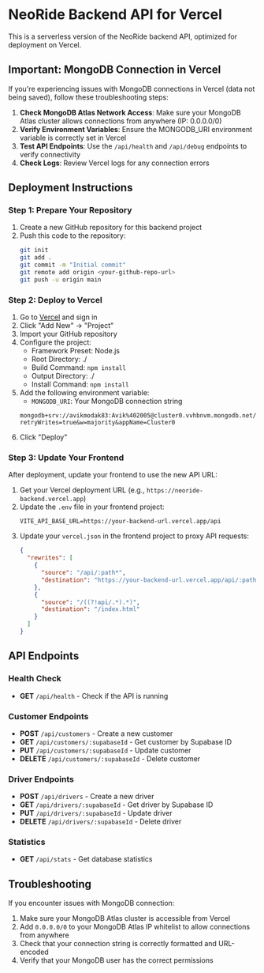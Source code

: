 
# NeoRide Backend API for Vercel

This is a serverless version of the NeoRide backend API, optimized for deployment on Vercel.

## Important: MongoDB Connection in Vercel

If you're experiencing issues with MongoDB connections in Vercel (data not being saved), follow these troubleshooting steps:

1. **Check MongoDB Atlas Network Access**: Make sure your MongoDB Atlas cluster allows connections from anywhere (IP: 0.0.0.0/0)
2. **Verify Environment Variables**: Ensure the MONGODB_URI environment variable is correctly set in Vercel
3. **Test API Endpoints**: Use the `/api/health` and `/api/debug` endpoints to verify connectivity
4. **Check Logs**: Review Vercel logs for any connection errors

## Deployment Instructions

### Step 1: Prepare Your Repository

1. Create a new GitHub repository for this backend project
2. Push this code to the repository:
   ```bash
   git init
   git add .
   git commit -m "Initial commit"
   git remote add origin <your-github-repo-url>
   git push -u origin main
   ```

### Step 2: Deploy to Vercel

1. Go to [Vercel](https://vercel.com) and sign in
2. Click "Add New" → "Project"
3. Import your GitHub repository
4. Configure the project:
   - Framework Preset: Node.js
   - Root Directory: ./
   - Build Command: `npm install`
   - Output Directory: ./
   - Install Command: `npm install`
5. Add the following environment variable:
   - `MONGODB_URI`: Your MongoDB connection string
   ```
   mongodb+srv://avikmodak83:Avik%402005@cluster0.vvhbnvm.mongodb.net/NeoRide?retryWrites=true&w=majority&appName=Cluster0
   ```
6. Click "Deploy"

### Step 3: Update Your Frontend

After deployment, update your frontend to use the new API URL:

1. Get your Vercel deployment URL (e.g., `https://neoride-backend.vercel.app`)
2. Update the `.env` file in your frontend project:
   ```
   VITE_API_BASE_URL=https://your-backend-url.vercel.app/api
   ```
3. Update your `vercel.json` in the frontend project to proxy API requests:
   ```json
   {
     "rewrites": [
       {
         "source": "/api/:path*",
         "destination": "https://your-backend-url.vercel.app/api/:path*"
       },
       {
         "source": "/((?!api/.*).*)",
         "destination": "/index.html"
       }
     ]
   }
   ```

## API Endpoints

### Health Check
- **GET** `/api/health` - Check if the API is running

### Customer Endpoints
- **POST** `/api/customers` - Create a new customer
- **GET** `/api/customers/:supabaseId` - Get customer by Supabase ID
- **PUT** `/api/customers/:supabaseId` - Update customer
- **DELETE** `/api/customers/:supabaseId` - Delete customer

### Driver Endpoints
- **POST** `/api/drivers` - Create a new driver
- **GET** `/api/drivers/:supabaseId` - Get driver by Supabase ID
- **PUT** `/api/drivers/:supabaseId` - Update driver
- **DELETE** `/api/drivers/:supabaseId` - Delete driver

### Statistics
- **GET** `/api/stats` - Get database statistics

## Troubleshooting

If you encounter issues with MongoDB connection:

1. Make sure your MongoDB Atlas cluster is accessible from Vercel
2. Add `0.0.0.0/0` to your MongoDB Atlas IP whitelist to allow connections from anywhere
3. Check that your connection string is correctly formatted and URL-encoded
4. Verify that your MongoDB user has the correct permissions


